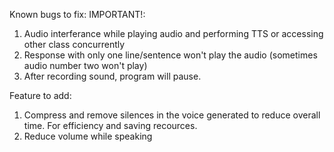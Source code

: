Known bugs to fix:
IMPORTANT!:
1. Audio interferance while playing audio and performing TTS or accessing other class concurrently
2. Response with only one line/sentence won't play the audio (sometimes audio number two won't play)
3. After recording sound, program will pause.


Feature to add:
1. Compress and remove silences in the voice generated to reduce overall time. For efficiency and saving recources.
2. Reduce volume while speaking
